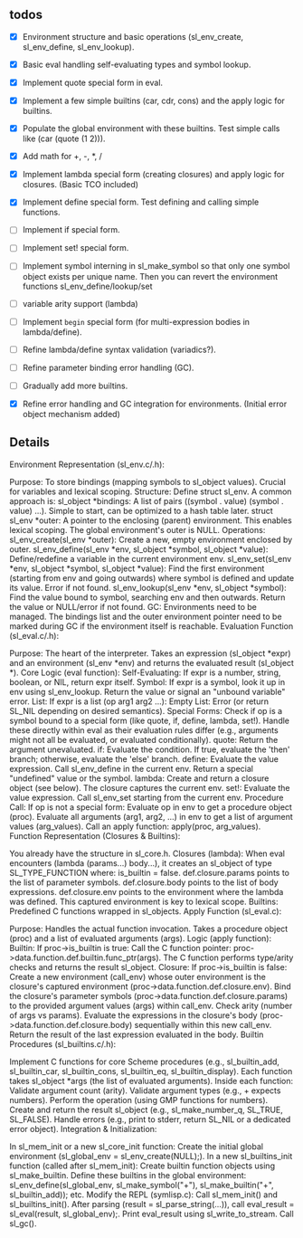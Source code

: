 ## todos

- [x] Environment structure and basic operations (sl_env_create, sl_env_define, sl_env_lookup).
- [x] Basic eval handling self-evaluating types and symbol lookup.
- [x] Implement quote special form in eval.
- [x] Implement a few simple builtins (car, cdr, cons) and the apply logic for builtins.
- [x] Populate the global environment with these builtins. Test simple calls like (car (quote (1 2))).
- [x] Add math for +, -, *, /
- [x] Implement lambda special form (creating closures) and apply logic for closures. (Basic TCO included)
- [x] Implement define special form. Test defining and calling simple functions.
- [ ] Implement if special form.
- [ ] Implement set! special form.
- [ ] Implement symbol interning in sl_make_symbol so that only one symbol object exists per unique name. Then you can revert the environment functions sl_env_define/lookup/set
- [ ] variable arity support (lambda)
- [ ] Implement `begin` special form (for multi-expression bodies in lambda/define).
- [ ] Refine lambda/define syntax validation (variadics?).
- [ ] Refine parameter binding error handling (GC).
- [ ] Gradually add more builtins.
- [x] Refine error handling and GC integration for environments. (Initial error object mechanism added)


## Details

Environment Representation (sl_env.c/.h):

Purpose: To store bindings (mapping symbols to sl_object values). Crucial for variables and lexical scoping.
Structure: Define struct sl_env. A common approach is:
sl_object *bindings: A list of pairs ((symbol . value) (symbol . value) ...). Simple to start, can be optimized to a hash table later.
struct sl_env *outer: A pointer to the enclosing (parent) environment. This enables lexical scoping. The global environment's outer is NULL.
Operations:
sl_env_create(sl_env *outer): Create a new, empty environment enclosed by outer.
sl_env_define(sl_env *env, sl_object *symbol, sl_object *value): Define/redefine a variable in the current environment env.
sl_env_set(sl_env *env, sl_object *symbol, sl_object *value): Find the first environment (starting from env and going outwards) where symbol is defined and update its value. Error if not found.
sl_env_lookup(sl_env *env, sl_object *symbol): Find the value bound to symbol, searching env and then outwards. Return the value or NULL/error if not found.
GC: Environments need to be managed. The bindings list and the outer environment pointer need to be marked during GC if the environment itself is reachable.
Evaluation Function (sl_eval.c/.h):

Purpose: The heart of the interpreter. Takes an expression (sl_object *expr) and an environment (sl_env *env) and returns the evaluated result (sl_object *).
Core Logic (eval function):
Self-Evaluating: If expr is a number, string, boolean, or NIL, return expr itself.
Symbol: If expr is a symbol, look it up in env using sl_env_lookup. Return the value or signal an "unbound variable" error.
List: If expr is a list (op arg1 arg2 ...):
Empty List: Error (or return SL_NIL depending on desired semantics).
Special Forms: Check if op is a symbol bound to a special form (like quote, if, define, lambda, set!). Handle these directly within eval as their evaluation rules differ (e.g., arguments might not all be evaluated, or evaluated conditionally).
quote: Return the argument unevaluated.
if: Evaluate the condition. If true, evaluate the 'then' branch; otherwise, evaluate the 'else' branch.
define: Evaluate the value expression. Call sl_env_define in the current env. Return a special "undefined" value or the symbol.
lambda: Create and return a closure object (see below). The closure captures the current env.
set!: Evaluate the value expression. Call sl_env_set starting from the current env.
Procedure Call: If op is not a special form:
Evaluate op in env to get a procedure object (proc).
Evaluate all arguments (arg1, arg2, ...) in env to get a list of argument values (arg_values).
Call an apply function: apply(proc, arg_values).
Function Representation (Closures & Builtins):

You already have the structure in sl_core.h.
Closures (lambda): When eval encounters (lambda (params...) body...), it creates an sl_object of type SL_TYPE_FUNCTION where:
is_builtin = false.
def.closure.params points to the list of parameter symbols.
def.closure.body points to the list of body expressions.
def.closure.env points to the environment where the lambda was defined. This captured environment is key to lexical scope.
Builtins: Predefined C functions wrapped in sl_objects.
Apply Function (sl_eval.c):

Purpose: Handles the actual function invocation. Takes a procedure object (proc) and a list of evaluated arguments (args).
Logic (apply function):
Builtin: If proc->is_builtin is true:
Call the C function pointer: proc->data.function.def.builtin.func_ptr(args).
The C function performs type/arity checks and returns the result sl_object.
Closure: If proc->is_builtin is false:
Create a new environment (call_env) whose outer environment is the closure's captured environment (proc->data.function.def.closure.env).
Bind the closure's parameter symbols (proc->data.function.def.closure.params) to the provided argument values (args) within call_env. Check arity (number of args vs params).
Evaluate the expressions in the closure's body (proc->data.function.def.closure.body) sequentially within this new call_env.
Return the result of the last expression evaluated in the body.
Builtin Procedures (sl_builtins.c/.h):

Implement C functions for core Scheme procedures (e.g., sl_builtin_add, sl_builtin_car, sl_builtin_cons, sl_builtin_eq, sl_builtin_display).
Each function takes sl_object *args (the list of evaluated arguments).
Inside each function:
Validate argument count (arity).
Validate argument types (e.g., + expects numbers).
Perform the operation (using GMP functions for numbers).
Create and return the result sl_object (e.g., sl_make_number_q, SL_TRUE, SL_FALSE).
Handle errors (e.g., print to stderr, return SL_NIL or a dedicated error object).
Integration & Initialization:

In sl_mem_init or a new sl_core_init function:
Create the initial global environment (sl_global_env = sl_env_create(NULL);).
In a new sl_builtins_init function (called after sl_mem_init):
Create builtin function objects using sl_make_builtin.
Define these builtins in the global environment: sl_env_define(sl_global_env, sl_make_symbol("+"), sl_make_builtin("+", sl_builtin_add)); etc.
Modify the REPL (symlisp.c):
Call sl_mem_init() and sl_builtins_init().
After parsing (result = sl_parse_string(...)), call eval_result = sl_eval(result, sl_global_env);.
Print eval_result using sl_write_to_stream.
Call sl_gc().

